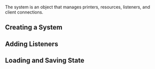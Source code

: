 The system is an object that manages printers, resources, listeners, and client
connections.


Creating a System
-----------------


Adding Listeners
----------------


Loading and Saving State
------------------------

